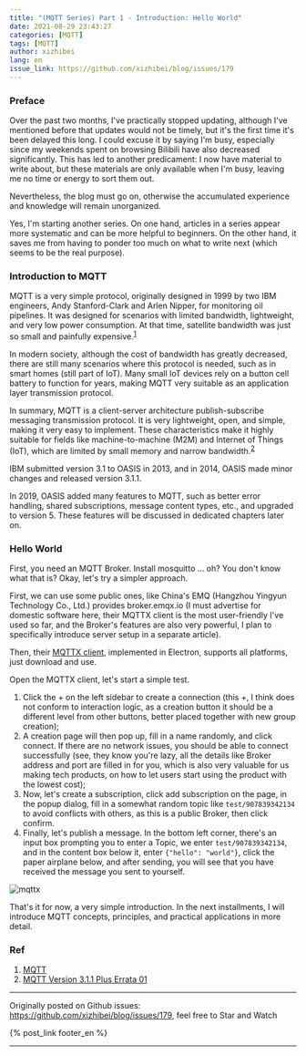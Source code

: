 ```yaml
---
title: "(MQTT Series) Part 1 - Introduction: Hello World"
date: 2021-08-29 23:43:27
categories: [MQTT]
tags: [MQTT]
author: xizhibei
lang: en
issue_link: https://github.com/xizhibei/blog/issues/179
---
```

<!-- en_title: mqtt-1-intro-hello-world -->

### Preface

Over the past two months, I've practically stopped updating, although I've mentioned before that updates would not be timely, but it's the first time it's been delayed this long. I could excuse it by saying I'm busy, especially since my weekends spent on browsing Bilibili have also decreased significantly. This has led to another predicament: I now have material to write about, but these materials are only available when I'm busy, leaving me no time or energy to sort them out.

Nevertheless, the blog must go on, otherwise the accumulated experience and knowledge will remain unorganized.

Yes, I'm starting another series. On one hand, articles in a series appear more systematic and can be more helpful to beginners. On the other hand, it saves me from having to ponder too much on what to write next (which seems to be the real purpose).

### Introduction to MQTT

MQTT is a very simple protocol, originally designed in 1999 by two IBM engineers, Andy Stanford-Clark and Arlen Nipper, for monitoring oil pipelines. It was designed for scenarios with limited bandwidth, lightweight, and very low power consumption. At that time, satellite bandwidth was just so small and painfully expensive.<sup>[1]</sup>

In modern society, although the cost of bandwidth has greatly decreased, there are still many scenarios where this protocol is needed, such as in smart homes (still part of IoT). Many small IoT devices rely on a button cell battery to function for years, making MQTT very suitable as an application layer transmission protocol.

In summary, MQTT is a client-server architecture publish-subscribe messaging transmission protocol. It is very lightweight, open, and simple, making it very easy to implement. These characteristics make it highly suitable for fields like machine-to-machine (M2M) and Internet of Things (IoT), which are limited by small memory and narrow bandwidth.<sup>[2]</sup>

IBM submitted version 3.1 to OASIS in 2013, and in 2014, OASIS made minor changes and released version 3.1.1.

In 2019, OASIS added many features to MQTT, such as better error handling, shared subscriptions, message content types, etc., and upgraded to version 5. These features will be discussed in dedicated chapters later on.

### Hello World

First, you need an MQTT Broker. Install mosquitto … oh? You don't know what that is? Okay, let's try a simpler approach.

First, we can use some public ones, like China's EMQ (Hangzhou Yingyun Technology Co., Ltd.) provides broker.emqx.io (I must advertise for domestic software here, their MQTTX client is the most user-friendly I've used so far, and the Broker's features are also very powerful, I plan to specifically introduce server setup in a separate article).

Then, their [MQTTX client](https://mqttx.app/), implemented in Electron, supports all platforms, just download and use.

Open the MQTTX client, let's start a simple test.

1.  Click the + on the left sidebar to create a connection (this +, I think does not conform to interaction logic, as a creation button it should be a different level from other buttons, better placed together with new group creation);
2.  A creation page will then pop up, fill in a name randomly, and click connect. If there are no network issues, you should be able to connect successfully (see, they know you're lazy, all the details like Broker address and port are filled in for you, which is also very valuable for us making tech products, on how to let users start using the product with the lowest cost);
3.  Now, let's create a subscription, click add subscription on the page, in the popup dialog, fill in a somewhat random topic like `test/907839342134` to avoid conflicts with others, as this is a public Broker, then click confirm.
4.  Finally, let's publish a message. In the bottom left corner, there's an input box prompting you to enter a Topic, we enter `test/907839342134`, and in the content box below it, enter `{"hello": "world"}`, click the paper airplane below, and after sending, you will see that you have received the message you sent to yourself.

![mqttx](/media/16253875626915/16302244840845.jpg)

That's it for now, a very simple introduction. In the next installments, I will introduce MQTT concepts, principles, and practical applications in more detail.

### Ref

1.  [MQTT][1]
2.  [MQTT Version 3.1.1 Plus Errata 01][2]

[1]: https://en.wikipedia.org/wiki/MQTT

[2]: http://docs.oasis-open.org/mqtt/mqtt/v3.1.1/mqtt-v3.1.1.html


***
Originally posted on Github issues: https://github.com/xizhibei/blog/issues/179, feel free to Star and Watch

{% post_link footer_en %}
***
